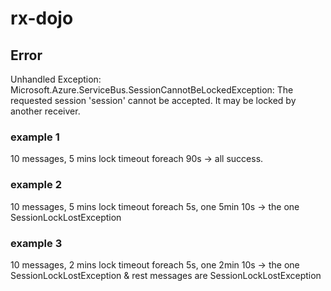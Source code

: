 # rx-dojo

## Error
Unhandled Exception: Microsoft.Azure.ServiceBus.SessionCannotBeLockedException: The requested session 'session' cannot be accepted. It may be locked by another receiver. 

### example 1

10 messages, 5 mins lock timeout
foreach 90s -> all success. 

### example 2
10 messages, 5 mins lock timeout
foreach 5s, one 5min 10s -> the one SessionLockLostException

### example 3
10 messages, 2 mins lock timeout
foreach 5s, one 2min 10s -> the one SessionLockLostException & rest messages are SessionLockLostException 

